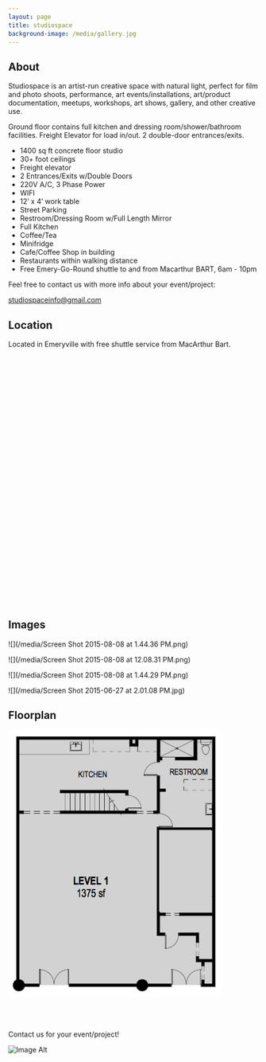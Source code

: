 ```yaml
---
layout: page
title: studiospace
background-image: /media/gallery.jpg
---
```


## About


Studiospace is an artist-run creative space with natural light, perfect for film and photo shoots, performance, art events/installations, art/product documentation, meetups, workshops, art shows, gallery, and other creative use.

Ground floor contains full kitchen and dressing room/shower/bathroom facilities. Freight Elevator for load in/out. 2 double-door entrances/exits.

  - 1400 sq ft concrete floor studio
  - 30+ foot ceilings
  - Freight elevator
  - 2 Entrances/Exits w/Double Doors
  - 220V A/C, 3 Phase Power
  - WIFI
  - 12’ x 4’ work table
  - Street Parking
  - Restroom/Dressing Room w/Full Length Mirror
  - Full Kitchen
  - Coffee/Tea
  - Minifridge
  - Cafe/Coffee Shop in building
  - Restaurants within walking distance
  - Free Emery-Go-Round shuttle to and from Macarthur BART, 6am - 10pm

Feel free to contact us with more info about your event/project:

<a href="mailto:studiospaceinfo@gmail.com">studiospaceinfo@gmail.com</a>

## Location

Located in Emeryville with free shuttle service from MacArthur Bart.

<script type="text/javascript" src="http://maps.google.com/maps/api/js?sensor=false"></script><div style="overflow:hidden;height:500px;width:600px;"><div id="gmap_canvas" style="height:500px;width:600px;"></div><style>#gmap_canvas img{max-width:none!important;background:none!important}</style><a class="google-map-code" href="http://www.themecircle.net/news-magazine/" id="get-map-data">StudioSpace</a></div><script type="text/javascript"> function init_map(){var myOptions = {zoom:11,center:new google.maps.LatLng(37.8427088,-122.29175229999998),mapTypeId: google.maps.MapTypeId.ROADMAP};map = new google.maps.Map(document.getElementById("gmap_canvas"), myOptions);marker = new google.maps.Marker({map: map,position: new google.maps.LatLng(37.8427088, -122.29175229999998)});infowindow = new google.maps.InfoWindow({content:"<b>StudioSpace</b><br/>1552 62nd st<br/>94608 Emeryville" });google.maps.event.addListener(marker, "click", function(){infowindow.open(map,marker);});}google.maps.event.addDomListener(window, 'load', init_map);</script>


## Images

![](/media/Screen Shot 2015-08-08 at 1.44.36 PM.png)

![](/media/Screen Shot 2015-08-08 at 12.08.31 PM.png)

![](/media/Screen Shot 2015-08-08 at 1.44.29 PM.png)

![](/media/Screen Shot 2015-06-27 at 2.01.08 PM.jpg)

## Floorplan

![](/media/floorplan.png)

<br /><br/>

Contact us for your event/project!

![Image Alt](http://big.assets.huffingtonpost.com/slide_297900_2460087_free.gif)

<!--
![](/media/Screen Shot 2015-06-27 at 2.01.03 PM.png)

![](/media/Screen Shot 2015-06-27 at 2.01.13 PM.jpeg)

![](/media/Screen Shot 2015-08-08 at 1.44.24 PM.png)

![](/media/Screen Shot 2015-06-27 at 1.37.57 PM.png)
-->